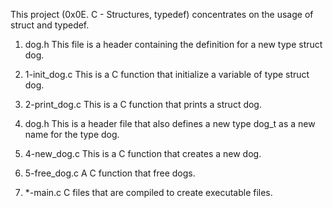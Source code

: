 This project (0x0E. C - Structures, typedef) concentrates on the usage of
struct and typedef.

1. dog.h
This file is a header containing the definition for a new type struct dog.

2. 1-init_dog.c
This is a C function that initialize a variable of type struct dog.

3. 2-print_dog.c
This is a C function that prints a struct dog.

4. dog.h
This is a header file that also defines a new type dog_t as a new name
for the type dog.

5. 4-new_dog.c
This is a C function that creates a new dog.

6. 5-free_dog.c
A C function that free dogs.

8. *-main.c
C files that are compiled to create executable files.
